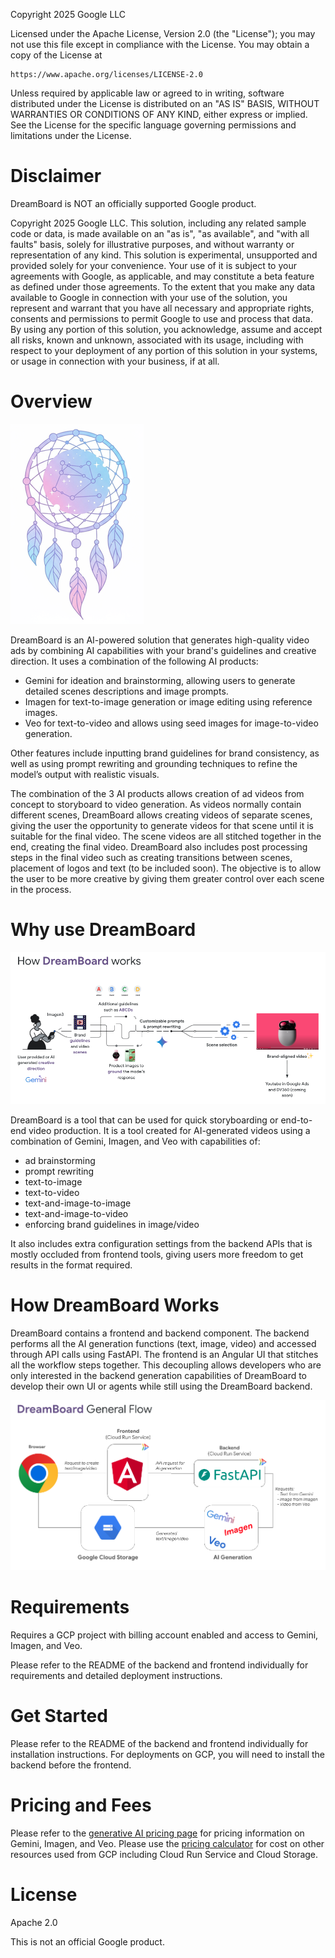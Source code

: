 Copyright 2025 Google LLC

Licensed under the Apache License, Version 2.0 (the "License");
you may not use this file except in compliance with the License.
You may obtain a copy of the License at

    https://www.apache.org/licenses/LICENSE-2.0

Unless required by applicable law or agreed to in writing, software
distributed under the License is distributed on an "AS IS" BASIS,
WITHOUT WARRANTIES OR CONDITIONS OF ANY KIND, either express or implied.
See the License for the specific language governing permissions and
limitations under the License.

# Disclaimer

DreamBoard is NOT an officially supported Google product.

Copyright 2025 Google LLC. This solution, including any related sample code or data, is made available on an "as is", "as available", and "with all faults" basis, solely for illustrative purposes, and without warranty or representation of any kind. This solution is experimental, unsupported and provided solely for your convenience. Your use of it is subject to your agreements with Google, as applicable, and may constitute a beta feature as defined under those agreements. To the extent that you make any data available to Google in connection with your use of the solution, you represent and warrant that you have all necessary and appropriate rights, consents and permissions to permit Google to use and process that data. By using any portion of this solution, you acknowledge, assume and accept all risks, known and unknown, associated with its usage, including with respect to your deployment of any portion of this solution in your systems, or usage in connection with your business, if at all.

# Overview

![DreamBoard Logo](./images/dreamboard_logo.png)

DreamBoard is an AI-powered solution that generates high-quality video ads by combining AI capabilities with your brand's guidelines and creative direction. It uses a combination of the following AI products:
* Gemini for ideation and brainstorming, allowing users to generate detailed scenes descriptions and image prompts.
* Imagen for text-to-image generation or image editing using reference images.
* Veo for text-to-video and allows using seed images for image-to-video generation.

Other features include inputting brand guidelines for brand consistency, as well as using prompt rewriting and grounding techniques to refine the model’s output with realistic visuals.

The combination of the 3 AI products allows creation of ad videos from concept to storyboard to video generation.  As videos normally contain different scenes, DreamBoard allows creating videos of separate scenes, giving the user the opportunity to generate videos for that scene until it is suitable for the final video.  The scene videos are all stitched together in the end, creating the final video.  DreamBoard also includes post processing steps in the final video such as creating transitions between scenes, placement of logos and text (to be included soon).  The objective is to allow the user to be more creative by giving them greater control over each scene in the process.

# Why use DreamBoard

![DreamBoard Workflow Overview](./images/dreamboard_workflow_overview.png)

DreamBoard is a tool that can be used for quick storyboarding or end-to-end video production.   It is a tool created for AI-generated videos using a combination of Gemini, Imagen, and Veo with capabilities of:
- ad brainstorming
- prompt rewriting
- text-to-image
- text-to-video
- text-and-image-to-image
- text-and-image-to-video
- enforcing brand guidelines in image/video

It also includes extra configuration settings from the backend APIs that is mostly occluded from frontend tools, giving users more freedom to get results in the format required.

# How DreamBoard Works

DreamBoard contains a frontend and backend component.  The backend performs all the AI generation functions (text, image, video) and accessed through API calls using FastAPI.  The frontend is an Angular UI that stitches all the workflow steps together.  This decoupling allows developers who are only interested in the backend generation capabilities of DreamBoard to develop their own UI or agents while still using the DreamBoard backend.

![DreamBoard General Flow](./images/dreamboard-general-flow.png)

# Requirements

Requires a GCP project with billing account enabled and access to Gemini, Imagen, and Veo.

Please refer to the README of the backend and frontend individually for requirements and detailed deployment instructions.

# Get Started

Please refer to the README of the backend and frontend individually for installation instructions.  For deployments on GCP, you will need to install the backend before the frontend.

# Pricing and Fees

Please refer to the [generative AI pricing page](https://cloud.google.com/vertex-ai/generative-ai/pricing) for pricing information on Gemini, Imagen, and Veo.  Please use the [pricing calculator](https://cloud.google.com/products/calculator) for cost on other resources used from GCP including Cloud Run Service and Cloud Storage.

# License

Apache 2.0

This is not an official Google product.
